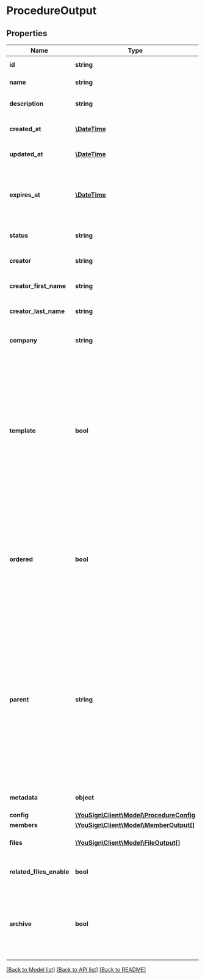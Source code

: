 # ProcedureOutput

## Properties
Name | Type | Description | Notes
------------ | ------------- | ------------- | -------------
**id** | **string** | Id of the object | [optional] 
**name** | **string** | Name of procedure | [optional] 
**description** | **string** | Description of procedure | [optional] 
**created_at** | [**\DateTime**](\DateTime.md) | Created date of the object | [optional] 
**updated_at** | [**\DateTime**](\DateTime.md) | Updated date of the object | [optional] 
**expires_at** | [**\DateTime**](\DateTime.md) | Expiration date. The procedure will be out of usage after this date. | [optional] 
**status** | **string** | Status of the procedure | [optional] 
**creator** | **string** | Id of creator of the object | [optional] 
**creator_first_name** | **string** | The creator&#39;s first name | [optional] 
**creator_last_name** | **string** | The creator&#39;s last name | [optional] 
**company** | **string** | Id of company creator of the object | [optional] 
**template** | **bool** | Defines if the procedure is a template (if true). A template could be used by a procedure to get all properties of the template. Check parent parameter for more information. | [optional] 
**ordered** | **bool** | Defines an order for the procedure process. If true, position of each member will be used to define the validation workflow. | [optional] 
**parent** | **string** | Id of a procedure template used to get all properties of the template in the new procedure. If you set other properties, they will be replaced. If you don’t set other properties, all properties will be cloned. | [optional] 
**metadata** | **object** | Metadata of the procedure | [optional] 
**config** | [**\YouSign\Client\Model\ProcedureConfig**](ProcedureConfig.md) |  | [optional] 
**members** | [**\YouSign\Client\Model\MemberOutput[]**](MemberOutput.md) |  | [optional] 
**files** | [**\YouSign\Client\Model\FileOutput[]**](FileOutput.md) | List of files used in the procedure. | [optional] 
**related_files_enable** | **bool** | Defines if related files are available. | [optional] 
**archive** | **bool** | Defines if the files of the procedure must be archived (Company should be allowed) | [optional] [default to false]

[[Back to Model list]](../README.md#documentation-for-models) [[Back to API list]](../README.md#documentation-for-api-endpoints) [[Back to README]](../README.md)


